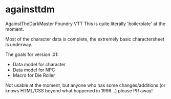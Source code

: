 # againsttdm
AgainstTheDarkMaster Foundry VTT
This is quite literally 'boilerplate' at the moment.

Most of the character data is complete, the extremely basic charactersheet is underway.

The goals for version .01:
- Data model for character
- Data model for NPC
- Macro for Die Roller

Not usable at the moment, but anyone who has some changes/additions (or knows HTML/CSS beyond what happened in 1998...) please 
PR away!
